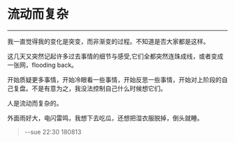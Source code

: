 # 流动而复杂  

-------  

我一直觉得我的变化是突变，而非渐变的过程。不知道是否大家都是这样。  
  

这几天又突然记起许多过去事情的细节与感受,它们全都突然连珠成线，或者变成一张网，flooding back。  

开始质疑更多事情，开始冷眼看一些事情，开始反思一些事情，开始对上阶段的自己复盘。不是有意为之，我没法控制自己什么时候想它们。  

人是流动而复杂的。  

外面雨好大，电闪雷鸣，我想下去吃瓜，还想把湿衣服脱掉，倒头就睡。  

> --sue 22:30 180813  


